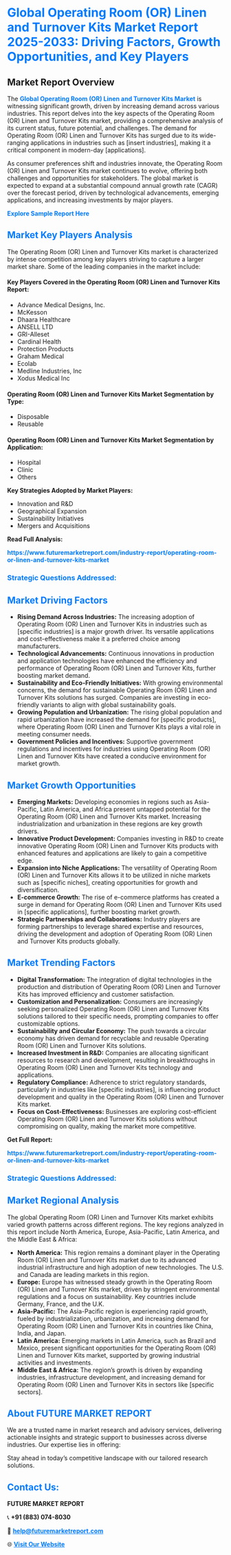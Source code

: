 <h1 style="color: #007BFF;">Global Operating Room (OR) Linen and Turnover Kits Market Report 2025-2033: Driving Factors, Growth Opportunities, and Key Players</h1>

<section id="overview">
<h2>Market Report Overview</h2>
<p>The <a href="https://www.futuremarketreport.com/industry-report/operating-room-or-linen-and-turnover-kits-market" style="color: #007BFF; text-decoration: none;"><strong>Global Operating Room (OR) Linen and Turnover Kits Market</strong></a> is witnessing significant growth, driven by increasing demand across various industries. This report delves into the key aspects of the Operating Room (OR) Linen and Turnover Kits market, providing a comprehensive analysis of its current status, future potential, and challenges. The demand for Operating Room (OR) Linen and Turnover Kits has surged due to its wide-ranging applications in industries such as [insert industries], making it a critical component in modern-day [applications].</p>
<p>As consumer preferences shift and industries innovate, the Operating Room (OR) Linen and Turnover Kits market continues to evolve, offering both challenges and opportunities for stakeholders. The global market is expected to expand at a substantial compound annual growth rate (CAGR) over the forecast period, driven by technological advancements, emerging applications, and increasing investments by major players.</p>
</section>

<section id="overview">
<p><a href="https://www.futuremarketreport.com/request-sample/reportId=79563" style="color: #007BFF; text-decoration: none;"><strong>Explore Sample Report Here</strong></a></p>
</section>

<section id="key-players">
<h2 style="color: #007BFF;">Market Key Players Analysis</h2>
<p>The Operating Room (OR) Linen and Turnover Kits market is characterized by intense competition among key players striving to capture a larger market share. Some of the leading companies in the market include:</p>
<h4>Key Players Covered in the Operating Room (OR) Linen and Turnover Kits Report:</h4>
<ul><li>Advance Medical Designs, Inc.</li><li>McKesson</li><li>Dhaara Healthcare</li><li>ANSELL LTD</li><li>GRI-Alleset</li><li>Cardinal Health</li><li>Protection Products</li><li>Graham Medical</li><li>Ecolab</li><li>Medline Industries, Inc</li><li>Xodus Medical Inc</li></ul>
<h4>Operating Room (OR) Linen and Turnover Kits Market Segmentation by Type:</h4>
<ul><li>Disposable</li><li>Reusable</li></ul>

<h4>Operating Room (OR) Linen and Turnover Kits Market Segmentation by Application:</h4>
<ul><li>Hospital</li><li>Clinic</li><li>Others</li></ul>
<p><strong>Key Strategies Adopted by Market Players:</strong></p>
<ul>
<li>Innovation and R&D</li>
<li>Geographical Expansion</li>
<li>Sustainability Initiatives</li>
<li>Mergers and Acquisitions</li>
</ul>
</section>

<section>
<p><strong>Read Full Analysis: </strong></p><a href="https://www.futuremarketreport.com/industry-report/operating-room-or-linen-and-turnover-kits-market" style="color: #007BFF; text-decoration: none;"><strong>https://www.futuremarketreport.com/industry-report/operating-room-or-linen-and-turnover-kits-market</strong></a>
<h3 style="color: #007BFF;">Strategic Questions Addressed:</h3>
</section>

<section id="driving-factors">
<h2 style="color: #007BFF;">Market Driving Factors</h2>
<ul>
<li><strong>Rising Demand Across Industries:</strong> The increasing adoption of Operating Room (OR) Linen and Turnover Kits in industries such as [specific industries] is a major growth driver. Its versatile applications and cost-effectiveness make it a preferred choice among manufacturers.</li>
<li><strong>Technological Advancements:</strong> Continuous innovations in production and application technologies have enhanced the efficiency and performance of Operating Room (OR) Linen and Turnover Kits, further boosting market demand.</li>
<li><strong>Sustainability and Eco-Friendly Initiatives:</strong> With growing environmental concerns, the demand for sustainable Operating Room (OR) Linen and Turnover Kits solutions has surged. Companies are investing in eco-friendly variants to align with global sustainability goals.</li>
<li><strong>Growing Population and Urbanization:</strong> The rising global population and rapid urbanization have increased the demand for [specific products], where Operating Room (OR) Linen and Turnover Kits plays a vital role in meeting consumer needs.</li>
<li><strong>Government Policies and Incentives:</strong> Supportive government regulations and incentives for industries using Operating Room (OR) Linen and Turnover Kits have created a conducive environment for market growth.</li>
</ul>
</section>

<section id="growth-opportunities">
<h2 style="color: #007BFF;">Market Growth Opportunities</h2>
<ul>
<li><strong>Emerging Markets:</strong> Developing economies in regions such as Asia-Pacific, Latin America, and Africa present untapped potential for the Operating Room (OR) Linen and Turnover Kits market. Increasing industrialization and urbanization in these regions are key growth drivers.</li>
<li><strong>Innovative Product Development:</strong> Companies investing in R&D to create innovative Operating Room (OR) Linen and Turnover Kits products with enhanced features and applications are likely to gain a competitive edge.</li>
<li><strong>Expansion into Niche Applications:</strong> The versatility of Operating Room (OR) Linen and Turnover Kits allows it to be utilized in niche markets such as [specific niches], creating opportunities for growth and diversification.</li>
<li><strong>E-commerce Growth:</strong> The rise of e-commerce platforms has created a surge in demand for Operating Room (OR) Linen and Turnover Kits used in [specific applications], further boosting market growth.</li>
<li><strong>Strategic Partnerships and Collaborations:</strong> Industry players are forming partnerships to leverage shared expertise and resources, driving the development and adoption of Operating Room (OR) Linen and Turnover Kits products globally.</li>
</ul>
</section>

<section id="trending-factors">
<h2 style="color: #007BFF;">Market Trending Factors</h2>
<ul>
<li><strong>Digital Transformation:</strong> The integration of digital technologies in the production and distribution of Operating Room (OR) Linen and Turnover Kits has improved efficiency and customer satisfaction.</li>
<li><strong>Customization and Personalization:</strong> Consumers are increasingly seeking personalized Operating Room (OR) Linen and Turnover Kits solutions tailored to their specific needs, prompting companies to offer customizable options.</li>
<li><strong>Sustainability and Circular Economy:</strong> The push towards a circular economy has driven demand for recyclable and reusable Operating Room (OR) Linen and Turnover Kits solutions.</li>
<li><strong>Increased Investment in R&D:</strong> Companies are allocating significant resources to research and development, resulting in breakthroughs in Operating Room (OR) Linen and Turnover Kits technology and applications.</li>
<li><strong>Regulatory Compliance:</strong> Adherence to strict regulatory standards, particularly in industries like [specific industries], is influencing product development and quality in the Operating Room (OR) Linen and Turnover Kits market.</li>
<li><strong>Focus on Cost-Effectiveness:</strong> Businesses are exploring cost-efficient Operating Room (OR) Linen and Turnover Kits solutions without compromising on quality, making the market more competitive.</li>
</ul>
</section>

<section>
<p><strong>Get Full Report: </strong></p><a href="https://www.futuremarketreport.com/industry-report/operating-room-or-linen-and-turnover-kits-market" style="color: #007BFF; text-decoration: none;"><strong>https://www.futuremarketreport.com/industry-report/operating-room-or-linen-and-turnover-kits-market</strong></a>
<h3 style="color: #007BFF;">Strategic Questions Addressed:</h3>
</section>


<section id="regional-analysis">
<h2 style="color: #007BFF;">Market Regional Analysis</h2>
<p>The global Operating Room (OR) Linen and Turnover Kits market exhibits varied growth patterns across different regions. The key regions analyzed in this report include North America, Europe, Asia-Pacific, Latin America, and the Middle East & Africa:</p>
<ul>
<li><strong>North America:</strong> This region remains a dominant player in the Operating Room (OR) Linen and Turnover Kits market due to its advanced industrial infrastructure and high adoption of new technologies. The U.S. and Canada are leading markets in this region.</li>
<li><strong>Europe:</strong> Europe has witnessed steady growth in the Operating Room (OR) Linen and Turnover Kits market, driven by stringent environmental regulations and a focus on sustainability. Key countries include Germany, France, and the U.K.</li>
<li><strong>Asia-Pacific:</strong> The Asia-Pacific region is experiencing rapid growth, fueled by industrialization, urbanization, and increasing demand for Operating Room (OR) Linen and Turnover Kits in countries like China, India, and Japan.</li>
<li><strong>Latin America:</strong> Emerging markets in Latin America, such as Brazil and Mexico, present significant opportunities for the Operating Room (OR) Linen and Turnover Kits market, supported by growing industrial activities and investments.</li>
<li><strong>Middle East & Africa:</strong> The region’s growth is driven by expanding industries, infrastructure development, and increasing demand for Operating Room (OR) Linen and Turnover Kits in sectors like [specific sectors].</li>
</ul>
</section>

<footer>
<h2 style="color: #007BFF;">About FUTURE MARKET REPORT</h2>
<p>We are a trusted name in market research and advisory services, delivering actionable insights and strategic support to businesses across diverse industries. Our expertise lies in offering:</p>

<p>Stay ahead in today’s competitive landscape with our tailored research solutions.</p>

<h2 style="color: #007BFF;">Contact Us:</h2>
<p><strong>FUTURE MARKET REPORT</strong></p>
<p>📞 <strong>+91 (883) 074-8030</strong></p>
<p>📧 <strong><a href="mailto:help@futuremarketreport.com" style="color: #007BFF;">help@futuremarketreport.com</a></strong></p>
<p>🌐 <strong><a href="https://www.futuremarketreport.com/" style="color: #007BFF;">Visit Our Website</a></strong></p>
</footer>